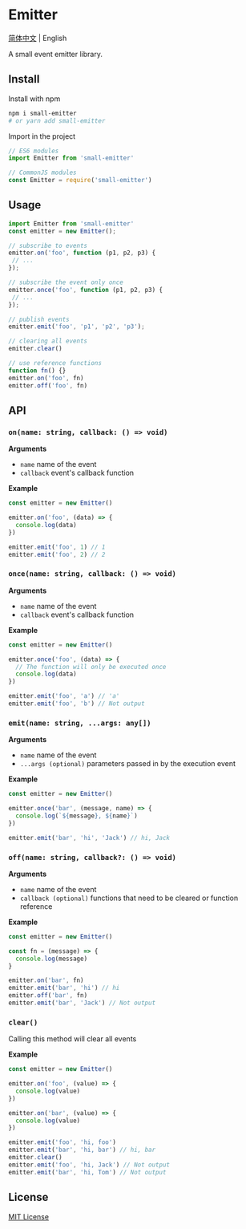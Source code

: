 # Emitter

[简体中文](./README.md) | English

A small event emitter library.

## Install

Install with npm

```sh
npm i small-emitter
# or yarn add small-emitter
```

Import in the project

```js
// ES6 modules
import Emitter from 'small-emitter'

// CommonJS modules
const Emitter = require('small-emitter')
```

## Usage

```js
import Emitter from 'small-emitter'
const emitter = new Emitter();

// subscribe to events
emitter.on('foo', function (p1, p2, p3) {
 // ...
});

// subscribe the event only once
emitter.once('foo', function (p1, p2, p3) {
 // ...
});

// publish events
emitter.emit('foo', 'p1', 'p2', 'p3');

// clearing all events
emitter.clear()

// use reference functions
function fn() {}
emitter.on('foo', fn)
emitter.off('foo', fn)
```

## API

### `on(name: string, callback: () => void)`

**Arguments**

- `name` name of the event
- `callback` event's callback function

**Example**

```js
const emitter = new Emitter()

emitter.on('foo', (data) => {
  console.log(data)
})

emitter.emit('foo', 1) // 1
emitter.emit('foo', 2) // 2
```

### `once(name: string, callback: () => void)`

**Arguments**

- `name` name of the event
- `callback` event's callback function

**Example**

```js
const emitter = new Emitter()

emitter.once('foo', (data) => {
  // The function will only be executed once
  console.log(data)
})

emitter.emit('foo', 'a') // 'a'
emitter.emit('foo', 'b') // Not output
```

### `emit(name: string, ...args: any[])`

**Arguments**

- `name` name of the event
- `...args (optional)` parameters passed in by the execution event

**Example**

```js
const emitter = new Emitter()

emitter.once('bar', (message, name) => {
  console.log(`${message}, ${name}`)
})

emitter.emit('bar', 'hi', 'Jack') // hi, Jack
```

### `off(name: string, callback?: () => void)`

**Arguments**

- `name` name of the event
- `callback (optional)` functions that need to be cleared or function reference

**Example**

```js
const emitter = new Emitter()

const fn = (message) => {
  console.log(message)
}

emitter.on('bar', fn)
emitter.emit('bar', 'hi') // hi
emitter.off('bar', fn)
emitter.emit('bar', 'Jack') // Not output
```

### `clear()`

Calling this method will clear all events

**Example**

```js
const emitter = new Emitter()

emitter.on('foo', (value) => {
  console.log(value)
})

emitter.on('bar', (value) => {
  console.log(value)
})

emitter.emit('foo', 'hi, foo')
emitter.emit('bar', 'hi, bar') // hi, bar
emitter.clear()
emitter.emit('foo', 'hi, Jack') // Not output
emitter.emit('bar', 'hi, Tom') // Not output
```

## License

[MIT License](https://opensource.org/licenses/MIT)

